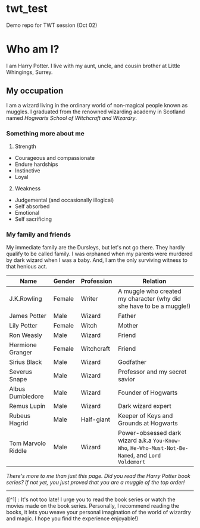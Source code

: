 # twt_test
Demo repo for TWT session (Oct 02)

# Who am I?

I am Harry Potter. I live with my aunt, uncle, and cousin brother at Little Whingings, Surrey.

## My occupation ##
I am a wizard living in the ordinary world of non-magical people known as muggles. I graduated from the renowned wizarding academy in Scotland named *Hogwarts School of Witchcraft and Wizardry*.

### Something more about me ###
1. Strength
  - Courageous and compassionate
  - Endure hardships
  - Instinctive
  - Loyal

2. Weakness
  - Judgemental (and occasionally illogical)
  - Self absorbed
  - Emotional
  - Self sacrificing

### My family and friends ###

My immediate family are the Dursleys, but let's not go there. They hardly qualify to be called family. I was orphaned when my parents were murdered by dark wizard when I was a baby. And, I am the only surviving witness to that henious act.

Name | Gender | Profession| Relation|
---|---|---|---|
J.K.Rowling|Female|Writer| A muggle who created my character (why did she have to be a muggle!)|
James Potter|Male|Wizard|Father|
Lily Potter|Female|Witch|Mother|
Ron Weasly| Male|Wizard| Friend|
Hermione Granger| Female | Witchcraft| Friend|
Sirius Black | Male | Wizard | Godfather|
Severus Snape | Male | Wizard| Professor and my secret savior|
Albus Dumbledore |Male| Wizard| Founder of Hogwarts|
Remus Lupin|Male| Wizard| Dark wizard expert|
Rubeus Hagrid| Male| Half-giant| Keeper of Keys and Grounds at Hogwarts|
Tom Marvolo Riddle| Male| Wizard| Power-obsessed dark wizard a.k.a `You-Know-Who`, `He-Who-Must-Not-Be-Named`, and `Lord Voldemort`|

_There's more to me than just this page. Did you read the Harry Potter book series? If not yet, you just proved that you are a muggle of the top order!_

---
([^1] : It's not too late! I urge you to read the book series or watch the movies made on the book series. Personally, I recommend reading the books, it lets you weave your personal imagination of the world of wizardry and magic. I hope you find the experience enjoyable!)




